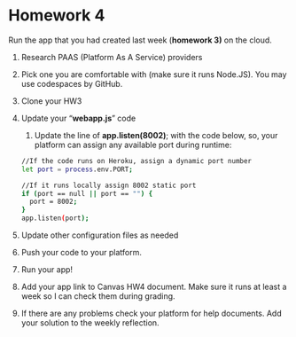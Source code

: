 # Homework 4

Run the app that you had created last week (**homework 3)** on the cloud.

1. Research PAAS (Platform As A Service) providers
    
2. Pick one you are comfortable with (make sure it runs Node.JS). You may use codespaces by GitHub.

6. Clone your HW3 

7. Update your “**webapp.js**” code
    1. Update the line of **app.listen(8002)**; with the code below, so, your platform can assign any available port during runtime:

    ```bash
    //If the code runs on Heroku, assign a dynamic port number
    let port = process.env.PORT;

    //If it runs locally assign 8002 static port
    if (port == null || port == "") {
      port = 8002;
    }
    app.listen(port);
    ```

8. Update other configuration files as needed
9. Push your code to your platform.
10. Run your app!
11. Add your app link to Canvas HW4 document. Make sure it runs at least a week so I can check them during grading.
12. If there are any problems check your platform for help documents. Add your solution to the weekly reflection.
    
